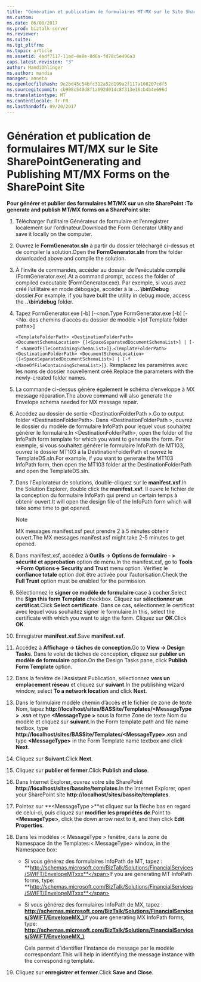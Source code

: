 ```yaml
---
title: "Génération et publication de formulaires MT-MX sur le Site SharePoint | Documents Microsoft"
ms.custom: 
ms.date: 06/08/2017
ms.prod: biztalk-server
ms.reviewer: 
ms.suite: 
ms.tgt_pltfrm: 
ms.topic: article
ms.assetid: 4adf7117-11ad-4a8e-8d6a-fd78c5e496a3
caps.latest.revision: "3"
author: MandiOhlinger
ms.author: mandia
manager: anneta
ms.openlocfilehash: 9e2bd45c54bfc312a52d199a2f117a108207cdf5
ms.sourcegitcommit: cb908c540d8f1a692d01dc8f313e16cb4b4e696d
ms.translationtype: MT
ms.contentlocale: fr-FR
ms.lasthandoff: 09/20/2017
---
```

# <a name="generating-and-publishing-mtmx-forms-on-the-sharepoint-site"></a><span data-ttu-id="a9f03-102">Génération et publication de formulaires MT/MX sur le Site SharePoint</span><span class="sxs-lookup"><span data-stu-id="a9f03-102">Generating and Publishing MT/MX Forms on the SharePoint Site</span></span>
<span data-ttu-id="a9f03-103">**Pour générer et publier des formulaires MT/MX sur un site SharePoint :**</span><span class="sxs-lookup"><span data-stu-id="a9f03-103">**To generate and publish MT/MX forms on a SharePoint site:**</span></span>  
  
1.  <span data-ttu-id="a9f03-104">Télécharger l’utilitaire Générateur de formulaire et l’enregistrer localement sur l’ordinateur.</span><span class="sxs-lookup"><span data-stu-id="a9f03-104">Download the Form Generator Utility and save it locally on the computer.</span></span>  
  
2.  <span data-ttu-id="a9f03-105">Ouvrez le **FormGenerator.sln** à partir du dossier téléchargé ci-dessus et de compiler la solution.</span><span class="sxs-lookup"><span data-stu-id="a9f03-105">Open the **FormGenerator.sln** from the folder downloaded above and compile the solution.</span></span>  
  
3.  <span data-ttu-id="a9f03-106">À l’invite de commandes, accéder au dossier de l’exécutable compilé (FormGenerator.exe).</span><span class="sxs-lookup"><span data-stu-id="a9f03-106">At a command prompt, access the folder of compiled executable (FormGenerator.exe).</span></span> <span data-ttu-id="a9f03-107">Par exemple, si vous avez créé l’utilitaire en mode débogage, accéder à la **... \bin\Debug** dossier.</span><span class="sxs-lookup"><span data-stu-id="a9f03-107">For example, if you have built the utility in debug mode, access the **..\bin\debug** folder.</span></span>  
  
4.  <span data-ttu-id="a9f03-108">Tapez FormGenerator.exe [-b] [-\<non.</span><span class="sxs-lookup"><span data-stu-id="a9f03-108">Type FormGenerator.exe [-b] [-\<No.</span></span> <span data-ttu-id="a9f03-109">des chemins d’accès du dossier de modèle >]</span><span class="sxs-lookup"><span data-stu-id="a9f03-109">of Template folder paths>]</span></span>  
  
     <span data-ttu-id="a9f03-110">`<TemplateFolderPath> <DestinationFolderPath> <DocumentSchemaLocation> {[<SpaceSeparatedDocumentSchemaList>] | [-f <NameOfFileContainingSchemaList>]}`.</span><span class="sxs-lookup"><span data-stu-id="a9f03-110">`<TemplateFolderPath> <DestinationFolderPath> <DocumentSchemaLocation> {[<SpaceSeparatedDocumentSchemaList>] | [-f <NameOfFileContainingSchemaList>]}`.</span></span> <span data-ttu-id="a9f03-111">Remplacez les paramètres avec les noms de dossier nouvellement créé.</span><span class="sxs-lookup"><span data-stu-id="a9f03-111">Replace the parameters with the newly-created folder names.</span></span>  
  
5.  <span data-ttu-id="a9f03-112">La commande ci-dessus génère également le schéma d’enveloppe à MX message réparation.</span><span class="sxs-lookup"><span data-stu-id="a9f03-112">The above command will also generate the Envelope schema needed for MX message repair.</span></span>  
  
6.  <span data-ttu-id="a9f03-113">Accédez au dossier de sortie \<DestinationFolderPath >.</span><span class="sxs-lookup"><span data-stu-id="a9f03-113">Go to output folder \<DestinationFolderPath>.</span></span> <span data-ttu-id="a9f03-114">Dans \<DestinationFolderPath >, ouvrez le dossier du modèle de formulaire InfoPath pour lequel vous souhaitez générer le formulaire.</span><span class="sxs-lookup"><span data-stu-id="a9f03-114">In \<DestinationFolderPath>, open the folder of the InfoPath form template for which you want to generate the form.</span></span> <span data-ttu-id="a9f03-115">Par exemple, si vous souhaitez générer le formulaire InfoPath de MT103, ouvrez le dossier MT103 à la DestinationFolderPath et ouvrez le TemplateDS.sln.</span><span class="sxs-lookup"><span data-stu-id="a9f03-115">For example, if you want to generate the MT103 InfoPath form, then open the MT103 folder at the DestinationFolderPath and open the TemplateDS.sln.</span></span>  
  
7.  <span data-ttu-id="a9f03-116">Dans l’Explorateur de solutions, double-cliquez sur le **manifest.xsf**.</span><span class="sxs-lookup"><span data-stu-id="a9f03-116">In the Solution Explorer, double click the **manifest.xsf**.</span></span> <span data-ttu-id="a9f03-117">Il ouvre le fichier de la conception du formulaire InfoPath qui prend un certain temps à obtenir ouvert.</span><span class="sxs-lookup"><span data-stu-id="a9f03-117">It will open the design file of the InfoPath form which will take some time to get opened.</span></span>  
  
    > [!NOTE]
    >  <span data-ttu-id="a9f03-118">MX messages manifest.xsf peut prendre 2 à 5 minutes obtenir ouvert.</span><span class="sxs-lookup"><span data-stu-id="a9f03-118">The MX messages manifest.xsf might take 2-5 minutes to get opened.</span></span>  
  
8.  <span data-ttu-id="a9f03-119">Dans manifest.xsf, accédez à **Outils -> Options de formulaire - > sécurité et approbation** option de menu.</span><span class="sxs-lookup"><span data-stu-id="a9f03-119">In the manifest.xsf, go to **Tools ->Form Options-> Security and Trust** menu option.</span></span> <span data-ttu-id="a9f03-120">Vérifiez le **confiance totale** option doit être activée pour l’autorisation.</span><span class="sxs-lookup"><span data-stu-id="a9f03-120">Check the **Full Trust** option must be enabled for the permission.</span></span>  
  
9. <span data-ttu-id="a9f03-121">Sélectionnez le **signer ce modèle de formulaire** case à cocher.</span><span class="sxs-lookup"><span data-stu-id="a9f03-121">Select the **Sign this form Template** checkbox.</span></span> <span data-ttu-id="a9f03-122">Cliquez sur **sélectionner un certificat**.</span><span class="sxs-lookup"><span data-stu-id="a9f03-122">Click **Select certificate**.</span></span> <span data-ttu-id="a9f03-123">Dans ce cas, sélectionnez le certificat avec lequel vous souhaitez signer le formulaire.</span><span class="sxs-lookup"><span data-stu-id="a9f03-123">In this, select the certificate with which you want to sign the form.</span></span> <span data-ttu-id="a9f03-124">Cliquez sur **OK**.</span><span class="sxs-lookup"><span data-stu-id="a9f03-124">Click **OK**.</span></span>  
  
10. <span data-ttu-id="a9f03-125">Enregistrer **manifest.xsf**.</span><span class="sxs-lookup"><span data-stu-id="a9f03-125">Save **manifest.xsf**.</span></span>  
  
11. <span data-ttu-id="a9f03-126">Accédez à **Affichage -> tâches de conception**.</span><span class="sxs-lookup"><span data-stu-id="a9f03-126">Go to **View -> Design Tasks**.</span></span> <span data-ttu-id="a9f03-127">Dans le volet de tâches de conception, cliquez sur **publier un modèle de formulaire** option.</span><span class="sxs-lookup"><span data-stu-id="a9f03-127">On the Design Tasks pane, click **Publish Form Template** option.</span></span>  
  
12. <span data-ttu-id="a9f03-128">Dans la fenêtre de l’Assistant Publication, sélectionnez **vers un emplacement réseau** et cliquez sur **suivant**.</span><span class="sxs-lookup"><span data-stu-id="a9f03-128">In the publishing wizard window, select **To a network location** and click **Next**.</span></span>  
  
13. <span data-ttu-id="a9f03-129">Dans le formulaire modèle chemin d’accès et le fichier de zone de texte Nom, tapez **http://localhost/sites/BASSite/Templates/\<MessageType > .xsn** et type  **\<MessageType >** sous la forme Zone de texte Nom du modèle et cliquez sur **suivant**.</span><span class="sxs-lookup"><span data-stu-id="a9f03-129">In the Form template path and file name textbox, type **http://localhost/sites/BASSite/Templates/\<MessageType>.xsn** and type **\<MessageType>** in the Form Template name textbox and click **Next**.</span></span>  
  
14. <span data-ttu-id="a9f03-130">Cliquez sur **Suivant**.</span><span class="sxs-lookup"><span data-stu-id="a9f03-130">Click **Next**.</span></span>  
  
15. <span data-ttu-id="a9f03-131">Cliquez sur **publier et fermer**.</span><span class="sxs-lookup"><span data-stu-id="a9f03-131">Click **Publish and close**.</span></span>  
  
16. <span data-ttu-id="a9f03-132">Dans Internet Explorer, ouvrez votre site SharePoint **http://localhost/sites/bassite/templates**.</span><span class="sxs-lookup"><span data-stu-id="a9f03-132">In the Internet Explorer, open your SharePoint site **http://localhost/sites/bassite/templates**.</span></span>  
  
17. <span data-ttu-id="a9f03-133">Pointez sur  **\<MessageType >**et cliquez sur la flèche bas en regard de celui-ci, puis cliquez sur **modifier les propriétés de**.</span><span class="sxs-lookup"><span data-stu-id="a9f03-133">Point to **\<MessageType>**, click the down arrow next to it, and then click **Edit Properties**.</span></span>  
  
18. <span data-ttu-id="a9f03-134">Dans les modèles :\< MessageType > fenêtre, dans la zone de Namespace :</span><span class="sxs-lookup"><span data-stu-id="a9f03-134">In the Templates:\< MessageType> window, in the Namespace box:</span></span>  
  
    -   <span data-ttu-id="a9f03-135">Si vous générez des formulaires InfoPath de MT, tapez : **http://schemas.microsoft.com/BizTalk/Solutions/FinancialServices/SWIFT/EnvelopeMTxxx**</span><span class="sxs-lookup"><span data-stu-id="a9f03-135">If you are generating MT InfoPath forms, type: **http://schemas.microsoft.com/BizTalk/Solutions/FinancialServices/SWIFT/EnvelopeMTxxx**</span></span>  
  
    -   <span data-ttu-id="a9f03-136">Si vous générez des formulaires InfoPath de MX, tapez : **http://schemas.microsoft.com/BizTalk/Solutions/FinancialServices/SWIFT/EnvelopeMX_\<MessageName >**</span><span class="sxs-lookup"><span data-stu-id="a9f03-136">If you are generating MX InfoPath forms, type: **http://schemas.microsoft.com/BizTalk/Solutions/FinancialServices/SWIFT/EnvelopeMX_\<MessageName>**</span></span>  
  
         <span data-ttu-id="a9f03-137">Cela permet d’identifier l’instance de message par le modèle correspondant.</span><span class="sxs-lookup"><span data-stu-id="a9f03-137">This will help in identifying the message instance with the corresponding template.</span></span>  
  
19. <span data-ttu-id="a9f03-138">Cliquez sur **enregistrer et fermer**.</span><span class="sxs-lookup"><span data-stu-id="a9f03-138">Click **Save and Close**.</span></span>